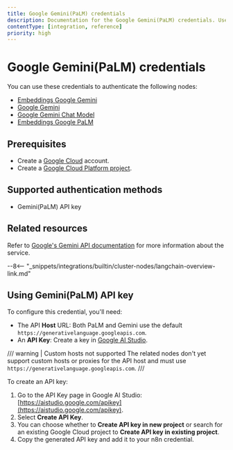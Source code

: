 ```yaml
---
title: Google Gemini(PaLM) credentials
description: Documentation for the Google Gemini(PaLM) credentials. Use these credentials to authenticate Google Gemini and Google PaLM AI nodes in n8n, a workflow automation platform.
contentType: [integration, reference]
priority: high
---
```


# Google Gemini(PaLM) credentials

You can use these credentials to authenticate the following nodes:

* [Embeddings Google Gemini](/integrations/builtin/cluster-nodes/sub-nodes/n8n-nodes-langchain.embeddingsgooglegemini.md)
* [Google Gemini](/integrations/builtin/app-nodes/n8n-nodes-langchain.googlegemini.md)
* [Google Gemini Chat Model](/integrations/builtin/cluster-nodes/sub-nodes/n8n-nodes-langchain.lmchatgooglegemini.md)
* [Embeddings Google PaLM](/integrations/builtin/cluster-nodes/sub-nodes/n8n-nodes-langchain.embeddingsgooglepalm.md)

## Prerequisites

* Create a [Google Cloud](https://cloud.google.com/) account.
* Create a [Google Cloud Platform project](https://developers.google.com/workspace/marketplace/create-gcp-project).

## Supported authentication methods

- Gemini(PaLM) API key

## Related resources

Refer to [Google's Gemini API documentation](https://ai.google.dev/gemini-api/docs) for more information about the service.

--8<-- "_snippets/integrations/builtin/cluster-nodes/langchain-overview-link.md"

## Using Gemini(PaLM) API key

To configure this credential, you'll need:

- The API **Host** URL: Both PaLM and Gemini use the default `https://generativelanguage.googleapis.com`.
- An **API Key**: Create a key in [Google AI Studio](https://aistudio.google.com/apikey).

/// warning | Custom hosts not supported
The related nodes don't yet support custom hosts or proxies for the API host and must use `https://generativelanguage.googleapis.com`.
///

To create an API key:

1. Go to the API Key page in Google AI Studio: [https://aistudio.google.com/apikey](https://aistudio.google.com/apikey).
2. Select **Create API Key**.
3. You can choose whether to **Create API key in new project** or search for an existing Google Cloud project to **Create API key in existing project**.
4. Copy the generated API key and add it to your n8n credential.

